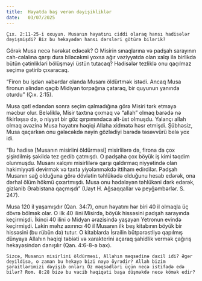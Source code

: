 ```yaml
---
title:  Həyatda baş verən dəyişikliklər
date:   03/07/2025
---
```


`Çıx. 2:11-25-i oxuyun. Musanın həyatını ciddi olaraq hansı hadisələr dəyişmişdi? Biz bu hekayədən hansı dərsləri götürə bilərik?`

Görək Musa necə hərəkət edəcək? O Misirin sınaqlarına və padşah sarayının cah-cəlalına qarşı dura biləcəkmi yoxsa ağır vəziyyətdə olan xalqı ilə birlikdə bütün çətinlikləri bölüşməyi üstün tutacaq? Hadisələr tezliklə onu qaçılmaz seçimə gətirib çıxaracaq.

“Firon bu işdən xəbərdar olanda Musanı öldürtmək istədi. Ancaq Musa fironun əlindən qaçıb Midiyan torpağına çataraq, bir quyunun yanında oturdu” (Çıx. 2:15).

Musa qətl edəndən sonra seçim qalmadığına görə Misiri tərk etməyə məcbur olur. Beləliklə, Misir taxtına çıxmaq və “allah” olmaq barədə nə fikirləşsə də, o niyyət bir göz qırpımındaca alt-üst olmuşdu. Yalançı allah olmaq əvəzinə Musa həyatını həqiqi Allaha xidmətə həsr etmişdi. Şübhəsiz, Musa qaçarkən onu gələcəkdə nəyin gözlədiyi barədə təsəvvürü belə yox idi.

“Bu hadisə [Musanın misirlini öldürməsi] misirlilərə də, firona da çox şişirdilmiş şəkildə tez gedib çatmışdı. O padşaha çox böyük iş kimi təqdim olunmuşdu. Musanı xalqını misirlilərə qarşı qaldırmaq niyyətində olan hakimiyyəti devirmək və taxta yiyələnməkdə ittiham edirdilər. Padşah Musanın sağ olduğuna görə dövlətin təhlükədə olduğunu hesab edərək, ona dərhal ölüm hökmü çıxartmışdı. Musa onu hədələyən təhlükəni dərk edərək, gizlənib Ərəbistana qaçmışdı” (Uayt H. Ağsaqqallar və peyğəmbərlər. S. 247).

Musa 120 il yaşamışdır (Qan. 34:7), onun həyatını hər biri 40 il olmaqla üç dövrə bölmək olar. O ilk 40 ilini Misirdə, böyük hissəsini padşah sarayında keçirmişdi. İkinci 40 ilini o Midyan ərazisində yaşayan Yetronun evində keçirmişdi. Lakin məhz axırıncı 40 il Musanın ilk beş kitabının böyük bir hissəsini (bu rübün də) tutur. O kitablarda İsrailin bütpərəstliyə qapılmış dünyaya Allahın həqiqi təbiəti və xarakterini açaraq şahidlik vermək çağırış hekayəsindən danışılır (Qan. 4:6-8-ə bax).

`Sizcə, Musanın misirlini öldürməsi, Allahın məqsədinə daxil idi? Əgər deyildisə, o zaman bu hekayə bizi nəyə öyrədir? Allah bizim şəraitlərimizi dəyişib onları Öz məqsədləri üçün necə istifadə edə bilər? Rom. 8:28 bizə bu vacib həqiqəti başa düşməkdə necə kömək edir?`